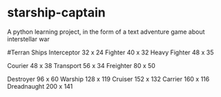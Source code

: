 # starship-captain
A python learning project, in the form of a text adventure game about interstellar war

#Terran Ships
Interceptor 32 x 24
Fighter 40 x 32
Heavy Fighter 48 x 35

Courier 48 x 38
Transport 56 x 34
Freighter 80 x 50

Destroyer 96 x 60
Warship 128 x 119
Cruiser 152 x 132
Carrier 160 x 116
Dreadnaught 200 x 141
